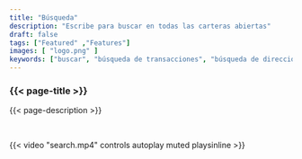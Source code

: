 ```yaml
---
title: "Búsqueda"
description: "Escribe para buscar en todas las carteras abiertas"
draft: false
tags: ["Featured" ,"Features"]
images: [ "logo.png" ]
keywords: ["buscar", "búsqueda de transacciones", "búsqueda de direcciones", "billetera"]
---
```






### {{< page-title >}} 
{{< page-description >}} 

<br>



{{< video "search.mp4" controls  autoplay muted playsinline >}}
